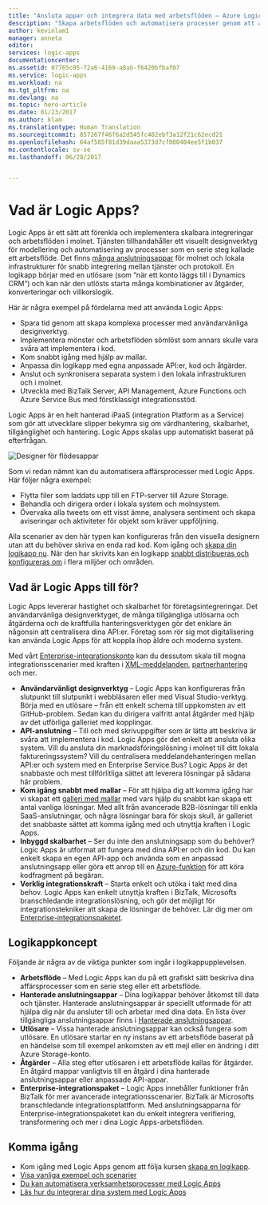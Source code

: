 ```yaml
---
title: "Ansluta appar och integrera data med arbetsflöden – Azure Logic Apps | Microsoft Docs"
description: "Skapa arbetsflöden och automatisera processer genom att ansluta appar och integrera data med Azure Logic Apps."
author: kevinlam1
manager: anneta
editor: 
services: logic-apps
documentationcenter: 
ms.assetid: 07765c05-72a6-4169-a8ab-f6420bfbaf07
ms.service: logic-apps
ms.workload: na
ms.tgt_pltfrm: na
ms.devlang: na
ms.topic: hero-article
ms.date: 01/23/2017
ms.author: klam
ms.translationtype: Human Translation
ms.sourcegitcommit: 857267f46f6a2d545fc402ebf3a12f21c62ecd21
ms.openlocfilehash: 64af585f81d39daaa5373d7cf080404ee5f1b037
ms.contentlocale: sv-se
ms.lasthandoff: 06/28/2017


---
```

# <a name="what-are-logic-apps"></a>Vad är Logic Apps?
Logic Apps är ett sätt att förenkla och implementera skalbara integreringar och arbetsflöden i molnet. Tjänsten tillhandahåller ett visuellt designverktyg för modellering och automatisering av processer som en serie steg kallade ett arbetsflöde.  Det finns [många anslutningsappar](../connectors/apis-list.md) för molnet och lokala infrastrukturer för snabb integrering mellan tjänster och protokoll.  En logikapp börjar med en utlösare (som ”när ett konto läggs till i Dynamics CRM”) och kan när den utlösts starta många kombinationer av åtgärder, konverteringar och villkorslogik.

Här är några exempel på fördelarna med att använda Logic Apps:  

* Spara tid genom att skapa komplexa processer med användarvänliga designverktyg.
* Implementera mönster och arbetsflöden sömlöst som annars skulle vara svåra att implementera i kod.
* Kom snabbt igång med hjälp av mallar.
* Anpassa din logikapp med egna anpassade API:er, kod och åtgärder.
* Anslut och synkronisera separata system i den lokala infrastrukturen och i molnet.
* Utveckla med BizTalk Server, API Management, Azure Functions och Azure Service Bus med förstklassigt integrationsstöd.

Logic Apps är en helt hanterad iPaaS (integration Platform as a Service) som gör att utvecklare slipper bekymra sig om värdhantering, skalbarhet, tillgänglighet och hantering.  Logic Apps skalas upp automatiskt baserat på efterfrågan.

![Designer för flödesappar](media/logic-apps-what-are-logic-apps/LogicAppCapture2.png)

Som vi redan nämnt kan du automatisera affärsprocesser med Logic Apps. Här följer några exempel:  

* Flytta filer som laddats upp till en FTP-server till Azure Storage.
* Behandla och dirigera order i lokala system och molnsystem.
* Övervaka alla tweets om ett visst ämne, analysera sentiment och skapa aviseringar och aktiviteter för objekt som kräver uppföljning.

Alla scenarier av den här typen kan konfigureras från den visuella designern utan att du behöver skriva en enda rad kod. Kom igång och [skapa din logikapp nu][create].  När den har skrivits kan en logikapp [snabbt distribueras och konfigureras om](../logic-apps/logic-apps-create-deploy-template.md) i flera miljöer och områden.

## <a name="why-logic-apps"></a>Vad är Logic Apps till för?
Logic Apps levererar hastighet och skalbarhet för företagsintegreringar.  Det användarvänliga designverktyget, de många tillgängliga utlösarna och åtgärderna och de kraftfulla hanteringsverktygen gör det enklare än någonsin att centralisera dina API:er.  Företag som rör sig mot digitalisering kan använda Logic Apps för att koppla ihop äldre och moderna system.

Med vårt [Enterprise-integrationskonto][biztalk] kan du dessutom skala till mogna integrationsscenarier med kraften i [XML-meddelanden][xml], [partnerhantering][tpm] och mer.

* **Användarvänligt designverktyg** – Logic Apps kan konfigureras från slutpunkt till slutpunkt i webbläsaren eller med Visual Studio-verktyg. Börja med en utlösare – från ett enkelt schema till uppkomsten av ett GitHub-problem. Sedan kan du dirigera valfritt antal åtgärder med hjälp av det utförliga galleriet med kopplingar.
* **API-anslutning** – Till och med skrivuppgifter som är lätta att beskriva är svåra att implementera i kod. Logic Apps gör det enkelt att ansluta olika system. Vill du ansluta din marknadsföringslösning i molnet till ditt lokala faktureringssystem? Vill du centralisera meddelandehanteringen mellan API:er och system med en Enterprise Service Bus? Logic Apps är det snabbaste och mest tillförlitliga sättet att leverera lösningar på sådana här problem.
* **Kom igång snabbt med mallar** – För att hjälpa dig att komma igång har vi skapat ett [galleri med mallar][templates] med vars hjälp du snabbt kan skapa ett antal vanliga lösningar. Med allt från avancerade B2B-lösningar till enkla SaaS-anslutningar, och några lösningar bara för skojs skull, är galleriet det snabbaste sättet att komma igång med och utnyttja kraften i Logic Apps.
* **Inbyggd skalbarhet** – Ser du inte den anslutningsapp som du behöver? Logic Apps är utformat att fungera med dina API:er och din kod. Du kan enkelt skapa en egen API-app och använda som en anpassad anslutningsapp eller göra ett anrop till en [Azure-funktion](https://functions.azure.com) för att köra kodfragment på begäran. 
* **Verklig integrationskraft** – Starta enkelt och utöka i takt med dina behov. Logic Apps kan enkelt utnyttja kraften i BizTalk, Microsofts branschledande integrationslösning, och gör det möjligt för integrationstekniker att skapa de lösningar de behöver. Lär dig mer om [Enterprise-integrationspaketet](../logic-apps/logic-apps-enterprise-integration-overview.md).

## <a name="logic-app-concepts"></a>Logikappkoncept
Följande är några av de viktiga punkter som ingår i logikappupplevelsen. 

* **Arbetsflöde** – Med Logic Apps kan du på ett grafiskt sätt beskriva dina affärsprocesser som en serie steg eller ett arbetsflöde.
* **Hanterade anslutningsappar** – Dina logikappar behöver åtkomst till data och tjänster. Hanterade anslutningsappar är speciellt utformade för att hjälpa dig när du ansluter till och arbetar med dina data. En lista över tillgängliga anslutningsappar finns i [Hanterade anslutningsappar][managedapis].
* **Utlösare** – Vissa hanterade anslutningsappar kan också fungera som utlösare. En utlösare startar en ny instans av ett arbetsflöde baserat på en händelse som till exempel ankomsten av ett mejl eller en ändring i ditt Azure Storage-konto.
* **Åtgärder** – Alla steg efter utlösaren i ett arbetsflöde kallas för åtgärder. En åtgärd mappar vanligtvis till en åtgärd i dina hanterade anslutningsappar eller anpassade API-appar.
* **Enterprise-integrationspaket** – Logic Apps innehåller funktioner från BizTalk för mer avancerade integrationsscenarier. BizTalk är Microsofts branschledande integrationsplattform. Med anslutningsapparna för Enterprise-integrationspaketet kan du enkelt integrera verifiering, transformering och mer i dina Logic Apps-arbetsflöden.

## <a name="getting-started"></a>Komma igång
* Kom igång med Logic Apps genom att följa kursen [skapa en logikapp][create].  
* [Visa vanliga exempel och scenarier](../logic-apps/logic-apps-examples-and-scenarios.md)
* [Du kan automatisera verksamhetsprocesser med Logic Apps](http://channel9.msdn.com/Events/Build/2016/T694) 
* [Läs hur du integrerar dina system med Logic Apps](http://channel9.msdn.com/Events/Build/2016/P462)

[biztalk]: logic-apps-enterprise-integration-accounts.md
[appservice]: ../app-service/app-service-value-prop-what-is.md
[create]: logic-apps-create-a-logic-app.md
[managedapis]: ../connectors/apis-list.md
[tpm]: logic-apps-enterprise-integration-accounts.md
[xml]: logic-apps-enterprise-integration-b2b.md
[templates]: logic-apps-use-logic-app-templates.md

